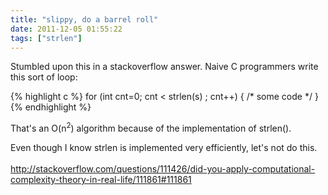 ```yaml
---
title: "slippy, do a barrel roll"
date: 2011-12-05 01:55:22
tags: ["strlen"]
---
```


<p>
Stumbled upon this in a stackoverflow answer. Naive C programmers write this sort of loop:

{% highlight c %}
for (int cnt=0; cnt < strlen(s) ; cnt++) {
  /* some code */
}
{% endhighlight %}
</p>

<p>
That's an O(n<sup>2</sup>) algorithm because of the implementation 
of strlen().
</p>

<p>
Even though I know <span class="mono">strlen</span> is implemented very efficiently, let's not do this. <br /><br />
<a href="http://stackoverflow.com/questions/111426/did-you-apply-computational-complexity-theory-in-real-life/111861#111861">http://stackoverflow.com/questions/111426/did-you-apply-computational-complexity-theory-in-real-life/111861#111861</a>
</p>
